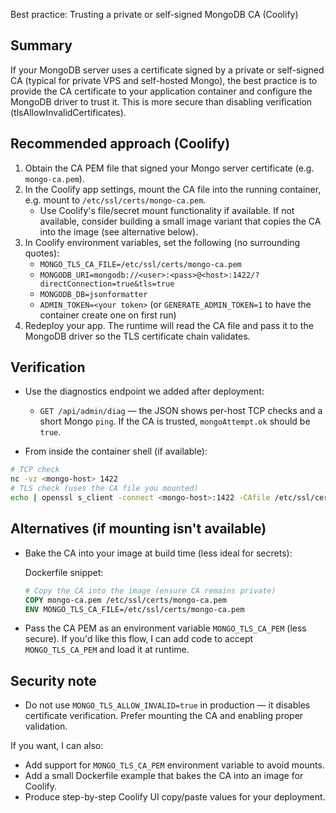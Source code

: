 Best practice: Trusting a private or self-signed MongoDB CA (Coolify)

Summary
-------
If your MongoDB server uses a certificate signed by a private or self-signed CA (typical for private VPS and self-hosted Mongo), the best practice is to provide the CA certificate to your application container and configure the MongoDB driver to trust it. This is more secure than disabling verification (tlsAllowInvalidCertificates).

Recommended approach (Coolify)
------------------------------
1. Obtain the CA PEM file that signed your Mongo server certificate (e.g. `mongo-ca.pem`).
2. In the Coolify app settings, mount the CA file into the running container, e.g. mount to `/etc/ssl/certs/mongo-ca.pem`.
   - Use Coolify's file/secret mount functionality if available. If not available, consider building a small image variant that copies the CA into the image (see alternative below).
3. In Coolify environment variables, set the following (no surrounding quotes):
   - `MONGO_TLS_CA_FILE=/etc/ssl/certs/mongo-ca.pem`
   - `MONGODB_URI=mongodb://<user>:<pass>@<host>:1422/?directConnection=true&tls=true`
   - `MONGODB_DB=jsonformatter`
   - `ADMIN_TOKEN=<your token>` (or `GENERATE_ADMIN_TOKEN=1` to have the container create one on first run)
4. Redeploy your app. The runtime will read the CA file and pass it to the MongoDB driver so the TLS certificate chain validates.

Verification
------------
- Use the diagnostics endpoint we added after deployment:
  - `GET /api/admin/diag` — the JSON shows per-host TCP checks and a short Mongo `ping`. If the CA is trusted, `mongoAttempt.ok` should be `true`.

- From inside the container shell (if available):

```bash
# TCP check
nc -vz <mongo-host> 1422
# TLS check (uses the CA file you mounted)
echo | openssl s_client -connect <mongo-host>:1422 -CAfile /etc/ssl/certs/mongo-ca.pem
```

Alternatives (if mounting isn't available)
-----------------------------------------
- Bake the CA into your image at build time (less ideal for secrets):

  Dockerfile snippet:

  ```dockerfile
  # Copy the CA into the image (ensure CA remains private)
  COPY mongo-ca.pem /etc/ssl/certs/mongo-ca.pem
  ENV MONGO_TLS_CA_FILE=/etc/ssl/certs/mongo-ca.pem
  ```

- Pass the CA PEM as an environment variable `MONGO_TLS_CA_PEM` (less secure). If you'd like this flow, I can add code to accept `MONGO_TLS_CA_PEM` and load it at runtime.

Security note
-------------
- Do not use `MONGO_TLS_ALLOW_INVALID=true` in production — it disables certificate verification. Prefer mounting the CA and enabling proper validation.

If you want, I can also:
- Add support for `MONGO_TLS_CA_PEM` environment variable to avoid mounts.
- Add a small Dockerfile example that bakes the CA into an image for Coolify.
- Produce step-by-step Coolify UI copy/paste values for your deployment.

